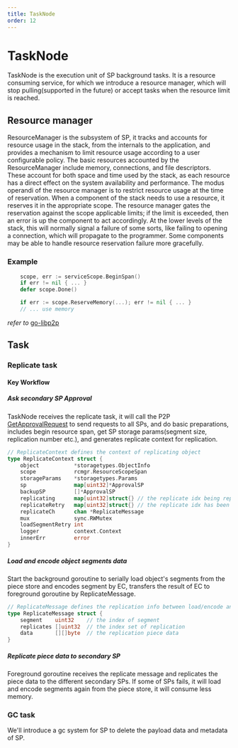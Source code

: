 ```yaml
---
title: TaskNode
order: 12
---
```


# TaskNode

TaskNode is the execution unit of SP background tasks. It is a resource consuming service, for which we introduce a 
resource manager, which will stop pulling(supported in the future) or accept tasks when the resource limit is reached.

## Resource manager

ResourceManager is the subsystem of SP, it tracks and accounts for resource usage in the stack, from the internals to 
the application, and provides a mechanism to limit resource usage according to a user configurable policy. The basic 
resources accounted by the ResourceManager include memory, connections, and file  descriptors. These account for both 
space and time used by the stack, as each resource has a direct effect on the system availability and performance. The 
modus operandi of the resource manager is to restrict resource usage at the time of reservation. When a component of 
the stack needs to use a resource, it reserves it in the appropriate scope. The resource manager gates the reservation 
against the scope applicable limits; if the limit is exceeded, then an error is up the component to act accordingly. 
At the lower levels of the stack, this will normally signal a failure of some sorts, like failing to opening a connection, 
which will propagate to the programmer. Some components may be able to handle resource reservation failure more gracefully.

### Example

```go
	scope, err := serviceScope.BeginSpan()
	if err != nil { ... }
	defer scope.Done()

	if err := scope.ReserveMemory(...); err != nil { ... }
	// ... use memory
```

*refer to* [go-libp2p](https://github.com/libp2p/go-libp2p/blob/master/core/network/)

## Task

### Replicate task

#### Key Workflow

##### Ask secondary SP Approval

TaskNode receives the replicate task, it will call the P2P [GetApprovalRequest](./p2p.md) to send requests to all SPs,
and do basic preparations, includes begin resource span, get SP storage params(segment size, replication number etc.),
and generates replicate context for replication.

```go
// ReplicateContext defines the context of replicating object
type ReplicateContext struct {
    object           *storagetypes.ObjectInfo
    scope            rcmgr.ResourceScopeSpan
    storageParams    *storagetypes.Params
    sp               map[uint32]*ApprovalSP
    backupSP         []*ApprovalSP
    replicating      map[uint32]struct{} // the replicate idx being replicated
    replicateRetry   map[uint32]struct{} // the replicate idx has been failed, and waiting to try again
    replicateCh      chan *ReplicateMessage
    mux              sync.RWMutex
    loadSegmentRetry int
    logger           context.Context
    innerErr         error
}
```

##### Load and encode object segments data

Start the background goroutine to serially load object's segments from the piece store and encodes segment by EC, 
transfers the result of EC to foreground goroutine by ReplicateMessage.

```go
// ReplicateMessage defines the replication info between load/encode and replicate goroutines
type ReplicateMessage struct {
	segment    uint32    // the index of segment 
	replicates []uint32  // the index set of replication
	data       [][]byte  // the replication piece data
}
```

##### Replicate piece data to secondary SP

Foreground goroutine receives the replicate message and replicates the piece data to the different secondary SPs.
If some of SPs fails, it will load and encode segments again from the piece store, it will consume less memory. 

### GC task

We'll introduce a gc system for SP to delete the payload data and metadata of SP.

